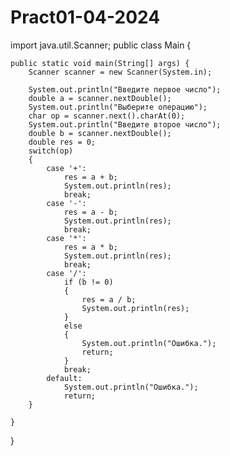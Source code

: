 # Pract01-04-2024
import java.util.Scanner;
public class Main
{

    public static void main(String[] args) {
        Scanner scanner = new Scanner(System.in);
        
        System.out.println("Введите первое число");
        double a = scanner.nextDouble();
        System.out.println("Выберите операцию");
        char op = scanner.next().charAt(0);        
        System.out.println("Введите второе число");
        double b = scanner.nextDouble();
        double res = 0;
        switch(op) 
        {
            case '+':
                res = a + b;
                System.out.println(res);
                break;
            case '-':
                res = a - b;
                System.out.println(res);
                break;
            case '*':
                res = a * b;
                System.out.println(res);
                break;
            case '/':
                if (b != 0) 
                {
                    res = a / b;
                    System.out.println(res);
                } 
                else 
                {
                    System.out.println("Ошибка.");
                    return;
                }
                break;
            default:
                System.out.println("Ошибка.");
                return;
        }
        
    }
}
